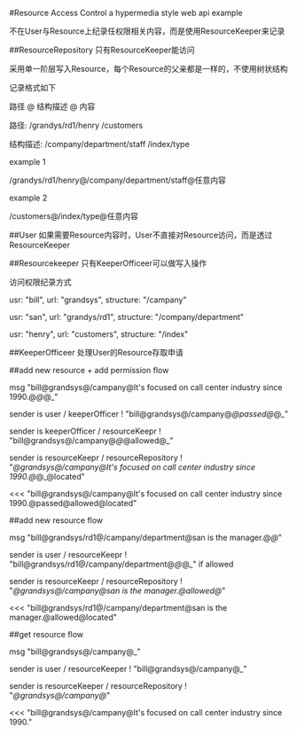 #Resource Access Control
a hypermedia style web api example

不在User与Resource上纪录任权限相关内容，而是使用ResourceKeeper来记录

##ResourceRepository
只有ResourceKeeper能访问

采用单一阶层写入Resource，每个Resource的父亲都是一样的，不使用树状结构

记录格式如下

路径 @ 结构描述 @ 内容

路径: /grandys/rd1/henry
     /customers    

结构描述: /company/department/staff
         /index/type
         
example 1

/grandys/rd1/henry@/company/department/staff@任意内容

example 2

/customers@/index/type@任意内容

##User
如果需要Resource内容时，User不直接对Resource访问，而是透过ResourceKeeper

##Resourcekeeper
只有KeeperOfficeer可以做写入操作

访问权限纪录方式

usr: "bill", url: "grandsys", structure: "/campany"

usr: "san", url: "grandys/rd1", structure: "/company/department"

usr: "henry", url: "customers", structure: "/index"

##KeeperOfficeer
处理User的Resource存取申请


##add new resource + add permission flow

msg "bill@grandsys@/campany@It's focused on call center industry since 1990.@_@_@_"

sender is user / keeperOfficer ! "bill@grandsys@/campany@_@passed@_@_"

sender is keeperOfficer / resourceKeepr ! "bill@grandsys@/campany@_@_@allowed@_"

sender is resourceKeepr / resourceRepository ! "_@grandsys@/campany@It's focused on call center industry since 1990.@_@_@located"

<<< "bill@grandsys@/campany@It's focused on call center industry since 1990.@passed@allowed@located"

##add new resource flow

msg "bill@grandsys/rd1@/campany/department@san is the manager.@_@_"

sender is user / resourceKeepr ! "bill@grandsys/rd1@/campany/department@_@_@_" if allowed

sender is resourceKeepr / resourceRepository ! "_@grandsys@/campany@san is the manager.@allowed@_"

<<< "bill@grandsys/rd1@/campany/department@san is the manager.@allowed@located"


##get resource flow

msg "bill@grandsys@/campany@_"

sender is user / resourceKeeper ! "bill@grandsys@/campany@_"

sender is resourceKeeper / resourceRepository ! "_@grandsys@/campany@_"

<<< "bill@grandsys@/campany@It's focused on call center industry since 1990."


